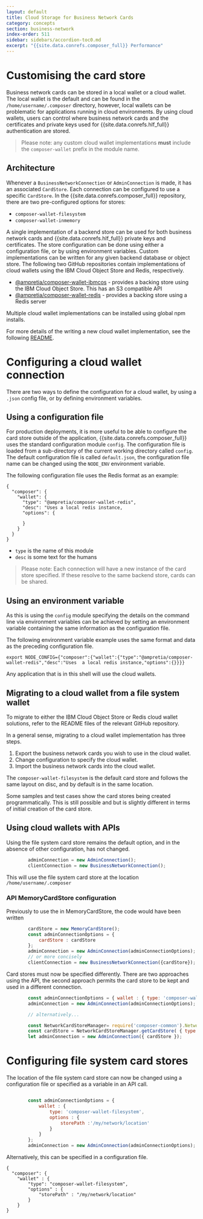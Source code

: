 ```yaml
---
layout: default
title: Cloud Storage for Business Network Cards
category: concepts
section: business-network
index-order: 511
sidebar: sidebars/accordion-toc0.md
excerpt: "{{site.data.conrefs.composer_full}} Performance"
---
```


# Customising the card store

Business network cards can be stored in a local wallet or a cloud wallet. The local wallet is the default and can be found in the `/home/username/.composer` directory, however, local wallets can be problematic for applications running in cloud environments. By using cloud wallets, users can control where business network cards and the certificates and private keys used for {{site.data.conrefs.hlf_full}} authentication are stored.

>Please note: any custom cloud wallet implementations **must** include the `composer-wallet` prefix in the module name.

## Architecture

Whenever a `BusinessNetworkConnection` or `AdminConnection` is made, it has an associated `CardStore`. Each connection can be configured to use a specific `CardStore`. In the {{site.data.conrefs.composer_full}} repository, there are two pre-configured options for stores:

- `composer-wallet-filesystem`
- `composer-wallet-inmemory`

A single implementation of a backend store can be used for both business network cards and {{site.data.conrefs.hlf_full}} private keys and certificates. The store configuration can be done using either a configuration file, or by using environment variables. Custom implementations can be written for any given backend database or object store. The following two GitHub repositories contain implementations of cloud wallets using the IBM Cloud Object Store and Redis, respectively.

- [@ampretia/composer-wallet-ibmcos](https://github.com/ampretia/composer-wallet-ibmcos)  - provides a backing store using the IBM Cloud Object Store. This has an S3 compatible API
- [@ampretia/composer-wallet-redis](https://github.com/ampretia/composer-wallet-redis)   - provides a backing store using a Redis server

Multiple cloud wallet implementations can be installed using global npm installs.

For more details of the writing a new cloud wallet implementation, see the following [README](https://github.com/ampretia/composer-wallet-redis).

# Configuring a cloud wallet connection

There are two ways to define the configuration for a cloud wallet, by using a `.json` config file, or by defining environment variables.

## Using a configuration file

For production deployments, it is more useful to be able to configure the card store outside of the application,
{{site.data.conrefs.composer_full}} uses the standard configuration module `config`. The configuration file is loaded from a sub-directory of the current working directory called `config`.  The default configuration file is called `default.json`, the configuration file name can be changed using the `NODE_ENV` environment variable.

The following configuration file uses the Redis format as an example:

```
{
  "composer": {
    "wallet": {
      "type": "@ampretia/composer-wallet-redis",
      "desc": "Uses a local redis instance,
      "options": {

      }
    }
  }
}
```

- `type` is the name of this module
- `desc` is some text for the humans

> Please note: Each connection will have a new instance of the card store specified. If these resolve to the same backend store, cards can be shared.

## Using an environment variable

As this is using the `config` module specifying the details on the command line via environment variables can be achieved by setting an environment variable containing the same information as the configuration file.

The following environment variable example uses the same format and data as the preceding configuration file.

```
export NODE_CONFIG={"composer":{"wallet":{"type":"@ampretia/composer-wallet-redis","desc":"Uses  a local redis instance,"options":{}}}}
```

Any application that is in this shell will use the cloud wallets.


## Migrating to a cloud wallet from a file system wallet

To migrate to either the IBM Cloud Object Store or Redis cloud wallet solutions, refer to the README files of the relevant GitHub repository.

In a general sense, migrating to a cloud wallet implementation has three steps.

1. Export the business network cards you wish to use in the cloud wallet.
2. Change configuration to specify the cloud wallet.
3. Import the business network cards into the cloud wallet.

The `composer-wallet-filesystem` is the default card store and follows the same layout on disc, and by default is in the same location.

Some samples and test cases show the card stores being created programmatically. This is still possible and but is slightly different in terms of initial creation of the card store.

## Using cloud wallets with APIs

Using the file system card store remains the default option, and in the absence of other configuration, has not changed.

```javascript
        adminConnection = new AdminConnection();
        clientConnection = new BusinessNetworkConnection();
```
This will use the file system card store at the location `/home/username/.composer`


### API MemoryCardStore configuration

Previously to use the in MemoryCardStore, the code would have been written

```javascript
        cardStore = new MemoryCardStore();
        const adminConnectionOptions = {
            cardStore : cardStore
        };
        adminConnection = new AdminConnection(adminConnectionOptions);
        // or more concisely
        clientConnection = new BusinessNetworkConnection({cardStore});
```

Card stores must now be specified differently. There are two approaches using the API, the second approach permits the card store to be kept and used in a different connection.

```javascript
        const adminConnectionOptions = { wallet : { type: 'composer-wallet-inmemory' } };
        adminConnection = new AdminConnection(adminConnectionOptions);

        // alternatively...

        const NetworkCardStoreManager= require('composer-common').NetworkCardStoreManager;
        const cardStore = NetworkCardStoreManager.getCardStore( { type: 'composer-wallet-inmemory' } );
        let adminConnection = new AdminConnection({ cardStore });
```

# Configuring file system card stores

The location of the file system card store can now be changed using a configuration file or specified as a variable in an API call.

```javascript

        const adminConnectionOptions = {
            wallet : {
                type: 'composer-wallet-filesystem',
                options : {
                    storePath :'/my/network/location'
                }
            }
        };
        adminConnection = new AdminConnection(adminConnectionOptions);
```

Alternatively, this can be specified in a configuration file.

```
{
  "composer": {
    "wallet" : {
        "type": "composer-wallet-filesystem",
        "options" : {
            "storePath" : "/my/network/location"
        }
    }
}
```
